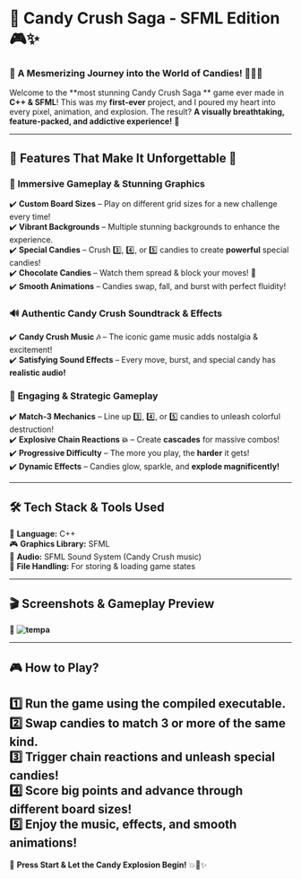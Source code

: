 # 🍭 **Candy Crush Saga - SFML Edition** 🎮✨  

### 🌟 **A Mesmerizing Journey into the World of Candies!** 🍫🍬💥  

Welcome to the **most stunning Candy Crush Saga ** game ever made in **C++ & SFML**! This was my **first-ever** project, and I poured my heart into every pixel, animation, and explosion. The result? **A visually breathtaking, feature-packed, and addictive experience!** 🚀  

---

## 🎨 **Features That Make It Unforgettable** 🌟  

### 🍬 **Immersive Gameplay & Stunning Graphics**  
✔️ **Custom Board Sizes** – Play on different grid sizes for a new challenge every time!  
✔️ **Vibrant Backgrounds** – Multiple stunning backgrounds to enhance the experience.  
✔️ **Special Candies** – Crush 3️⃣, 4️⃣, or 5️⃣ candies to create **powerful** special candies!  
✔️ **Chocolate Candies** – Watch them spread & block your moves! 🍫  
✔️ **Smooth Animations** – Candies swap, fall, and burst with perfect fluidity!  

### 🔊 **Authentic Candy Crush Soundtrack & Effects**  
✔️ **Candy Crush Music 🎶** – The iconic game music adds nostalgia & excitement!  
✔️ **Satisfying Sound Effects** – Every move, burst, and special candy has **realistic audio!**  

### 🧠 **Engaging & Strategic Gameplay**  
✔️ **Match-3 Mechanics** – Line up 3️⃣, 4️⃣, or 5️⃣ candies to unleash colorful destruction!  
✔️ **Explosive Chain Reactions 💥** – Create **cascades** for massive combos!  
✔️ **Progressive Difficulty** – The more you play, the **harder** it gets!  
✔️ **Dynamic Effects** – Candies glow, sparkle, and **explode magnificently!**  

---

## 🛠️ **Tech Stack & Tools Used**  

🚀 **Language:** C++  
🎮 **Graphics Library:** SFML  
🎵 **Audio:** SFML Sound System (Candy Crush music)  
📂 **File Handling:** For storing & loading game states  

---

## 🎬 **Screenshots & Gameplay Preview**  

🔹 **![tempa](https://github.com/user-attachments/assets/11f7c02a-2824-49e8-be20-6c881f48199a)**

---

## 🎮 **How to Play?**  

1️⃣ **Run the game** using the compiled executable.  
2️⃣ **Swap candies** to match 3 or more of the same kind.  
3️⃣ **Trigger chain reactions** and **unleash special candies!**  
4️⃣ **Score big points** and advance through different board sizes!  
5️⃣ **Enjoy the music, effects, and smooth animations!**  
---

🚀 **Press Start & Let the Candy Explosion Begin!** 💥🍬✨
